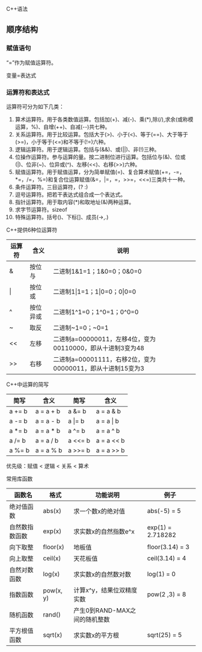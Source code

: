 C++语法

## 顺序结构

### 赋值语句

“=”作为赋值运算符。

变量=表达式

### 运算符和表达式

运算符可分为如下几类：

1. 算术运算符。用于各类数值运算。包括加(+)、减(-)、乘(*),除(/),求余(或称模运算，%)、自增(++)、自减(--)共七种。
2. 关系运算符。用于比较运算。包括大于(>)、小于(<)、等于(==)、大于等于(>=)，小于等于(<=)和不等于(!=)六种。
3. 逻辑运算符。用于逻辑运算。包括与(&&)、或(||)、非(!)三种。
4. 位操作运算符。参与运算的量。按二进制位进行运算。包括位与(&)、位或(|)、位非(~)、位异或(^)、左移(<<)、右移(>>)六种。
5. 赋值运算符。用于赋值运算，分为简单赋值(=)、复合算术赋值(+=，-=，*=，/=，%=)和复合位运算赋值(&=，|=，=，>>=，<<=)三类共十一种。
6. 条件运算符。三目运算符，(?  :)
7. 逗号运算符。把若干表达式组合成一个表达式。
8. 指针运算符。用于取内容(*)和取地址(&)两种运算。
9. 求字节运算符。sizeof
10. 特殊运算符。括号()、下标[]、成员(->,.)



C++提供6种位运算符

| 运算符 | 含义     | 说明                                                       |
| ------ | -------- | ---------------------------------------------------------- |
| &      | 按位与   | 二进制1&1=1；1&0=0；0&0=0                                  |
| \|     | 按位或   | 二进制1\|1=1；1\|0=0；0\|0=0                               |
| ^      | 按位异或 | 二进制1^1=0；1^0=1；0^0=0                                  |
| ~      | 取反     | 二进制~1=0；~0=1                                           |
| <<     | 左移     | 二进制a=00000011，左移4位，变为00110000，即从十进制3变为48 |
| >>     | 右移     | 二进制a=00001111，右移2位，变为00000011，即从十进制15变为3 |



C++中运算的简写

| 简写   | 含义      | 简写    | 含义       |
| ------ | --------- | ------- | ---------- |
| a += b | a = a + b | a &= b  | a = a & b  |
| a -= b | a = a - b | a \|= b | a = a \| b |
| a *= b | a = a * b | a ^= b  | a = a ^ b  |
| a /= b | a = a / b | a <<= b | a = a << b |
| a %= b | a = a % b | a >>= b | a = a >> b |



优先级：赋值 < 逻辑 < 关系 < 算术



常用库函数

| 函数名         | 格式       | 功能说明                      | 例子              |
| -------------- | ---------- | ----------------------------- | ----------------- |
| 绝对值函数     | abs(x)     | 求一个数x的绝对值             | abs(-5) = 5       |
| 自然数指数函数 | exp(x)     | 求实数x的自然指数e^x          | exp(1) = 2.718282 |
| 向下取整       | floor(x)   | 地板值                        | floor(3.14) = 3   |
| 向上取整       | ceil(x)    | 天花板值                      | ceil(3.14) = 4    |
| 自然对数函数   | log(x)     | 求实数x的自然数对数           | log(1) = 0        |
| 指数函数       | pow(x,  y) | 计算x^y，结果位双精度实数     | pow(2 ,3) = 8     |
| 随机函数       | rand()     | 产生0到RAND-MAX之间的随机整数 |                   |
| 平方根值函数   | sqrt(x)    | 求实数x的平方根               | sqrt(25) = 5      |

